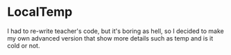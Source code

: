 # LocalTemp
I had to re-write teacher's code, but it's boring as hell, so I decided to make my own advanced version that show more details such as temp and is it cold or not.
